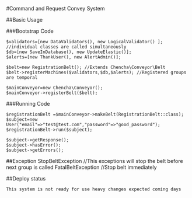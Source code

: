 #Command and Request Convey System

##Basic Usage

###Bootstrap Code

    $validators=[new DataValidators(), new LogicalValidator() ]; //individual classes are called simultaneously
    $db=[new SaveInDatabase(), new UpdateElastic()]; 
    $alerts=[new ThankUser(), new AlertAdmin()];
    
    $belt=new RegistrationBelt(); //Extends Chencha\Conveyor\Belt
    $belt->registerMachines($validators,$db,$alerts); //Registered groups are temporal
    
    $mainConveyor=new Chencha\Conveyor();
    $mainConveyor->registerBelt($belt);
###Running Code

    $registrationBelt =$mainConveyor->makeBelt(RegistrationBelt::class);
    $subject=new User("email"=>"test@test.com","password"=>"good_password");
    $registrationBelt->run($subject);
    
    $subject->getResponse();
    $subject->hasError();
    $subject->getErrors();
    
##Exception
    StopBeltException //This exceptions will stop the belt before next group is called
    FatalBeltException //Stop belt immediately
    
    
##Deploy status

    This system is not ready for use heavy changes expected coming days
    
 
    
    
    